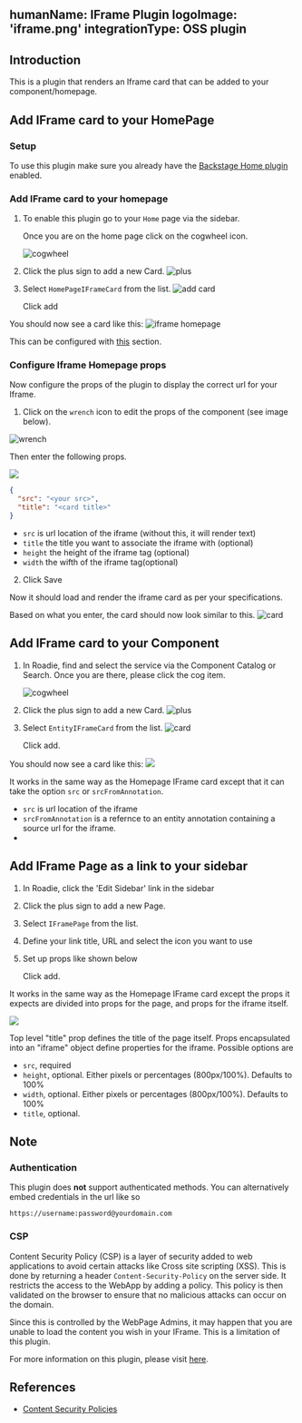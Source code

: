 humanName: IFrame Plugin
logoImage: 'iframe.png'
integrationType: OSS plugin
---

## Introduction

This is a plugin that renders an Iframe card that can be added to your component/homepage.

## Add IFrame card to your HomePage

### Setup

To use this plugin make sure you already have the [Backstage Home plugin](https://github.com/backstage/backstage/blob/master/plugins/home/README.md) enabled.

### Add IFrame card to your homepage

1.  To enable this plugin go to your `Home` page via the sidebar.

    Once you are on the home page click on the cogwheel icon.

    ![cogwheel](homepage.png)

2.  Click the plus sign to add a new Card.
    ![plus](plus-homepage.png)

3.  Select `HomePageIFrameCard` from the list.
    ![add card](homepage-add-card.png)

    Click add

You should now see a card like this:
![iframe homepage](no-props.png)

This can be configured with [this](./#configure-iframe-props) section.

### Configure Iframe Homepage props

Now configure the props of the plugin to display the correct url for your Iframe.

1.  Click on the `wrench` icon to edit the props of the component (see image below).

![wrench](wrench.png)

Then enter the following props.

![](props.png)

``` json
{
  "src": "<your src>",
  "title": "<card title>"
}
```

- `src` is url location of the iframe (without this, it will render text)
- `title` the title you want to associate the iframe with (optional)
- `height` the height of the iframe tag (optional)
- `width` the wifth of the iframe tag(optional)

2.  Click Save

Now it should load and render the iframe card as per your specifications.

Based on what you enter, the card should now look similar to this.
![card](card.png)

## Add IFrame card to your Component

1.  In Roadie, find and select the service via the Component Catalog or Search.
    Once you are there, please click the cog item.

    ![cogwheel](cog.png)

2.  Click the plus sign to add a new Card.
    ![plus](plus.png)

3.  Select `EntityIFrameCard` from the list.
    ![card](entity-card.png)

    Click add.

You should now see a card like this:
![](no-props.png)

It works in the same way as the Homepage IFrame card except that it can take the option `src` or `srcFromAnnotation`.

- `src` is url location of the iframe
- `srcFromAnnotation` is a refernce to an entity annotation containing a source url for the iframe.
- 
## Add IFrame Page as a link to your sidebar

1.  In Roadie, click the 'Edit Sidebar' link in the sidebar
2.  Click the plus sign to add a new Page.
3.  Select `IFramePage` from the list.
4.  Define your link title, URL and select the icon you want to use
5.  Set up props like shown below 

    Click add.

It works in the same way as the Homepage IFrame card except the props it expects are divided into props for the page, and props for the iframe itself.

![](page-props.png)

Top level "title" prop defines the title of the page itself.
Props encapsulated into an "iframe" object define properties for the iframe. Possible options are
* `src`, required
* `height`, optional. Either pixels or percentages (800px/100%). Defaults to 100%
* `width`, optional. Either pixels or percentages (800px/100%). Defaults to 100%
* `title`, optional. 

## Note

### Authentication
This plugin does **not** support authenticated methods. You can alternatively embed credentials in the url like so
```
https://username:password@yourdomain.com
```

### CSP
Content Security Policy (CSP) is a layer of security added to web applications to avoid certain attacks like Cross site scripting (XSS). This is done by returning a header `Content-Security-Policy` on the server side. It restricts the access to the WebApp by adding a policy. This policy is then validated on the browser to ensure that no malicious attacks can occur on the domain.

Since this is controlled by the WebPage Admins, it may happen that you are unable to load the content you wish in your IFrame. This is a limitation of this plugin.


For more information on this plugin, please visit [here](https://github.com/RoadieHQ/roadie-backstage-plugins/blob/main/plugins/frontend/backstage-plugin-iframe/README.md).

## References

- [Content Security Policies](https://developer.mozilla.org/en-US/docs/Web/HTTP/CSP)

